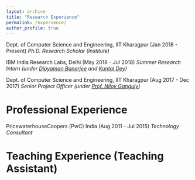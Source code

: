 ```yaml
---
layout: archive
title: "Research Experience"
permalink: /experience/
author_profile: true
---
```


Dept. of Computer Science and Engineering, IIT Kharagpur (Jan 2018 - Present)
<i> Ph.D. Research Scholar (Institute) </i>

IBM India Research Labs, Delhi (May 2018 - Jul 2018)
<i> Summer Research Intern (under [Dipyaman Banerjee](https://scholar.google.co.in/citations?user=zFoDxz8AAAAJ&hl=en) and [Kuntal Dey](https://scholar.google.com/citations?user=IlC2GRUAAAAJ&hl=en)) </i>

Dept. of Computer Science and Engineering, IIT Kharagpur (Aug 2017 - Dec 2017)
<i> Senior Project Officer (under [Prof. Niloy Ganguly](http://www.facweb.iitkgp.ac.in/~niloy/)) </i>

Professional Experience
======

PricewaterhouseCoopers (PwC) India (Aug 2011 - Jul 2015)
<i> Technology Consultant </i>

Teaching Experience (Teaching Assistant)
======

